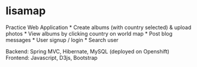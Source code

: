 # lisamap
Practice Web Application
    * Create albums (with country selected) & upload photos
    * View albums by clicking country on world map
    * Post blog messages
    * User signup / login
    * Search user

Backend: Spring MVC, Hibernate, MySQL (deployed on Openshift)
Frontend: Javascript, D3js, Bootstrap
